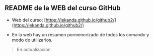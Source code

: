 ## README de la WEB del curso GitHub
- Web del curso: [https://lekanda.github.io/github2/](https://lekanda.github.io/github2/)

- En la web hay un resumen pormenorizado de todos los comando y modo de utilizarlos.
> En actualizacion
